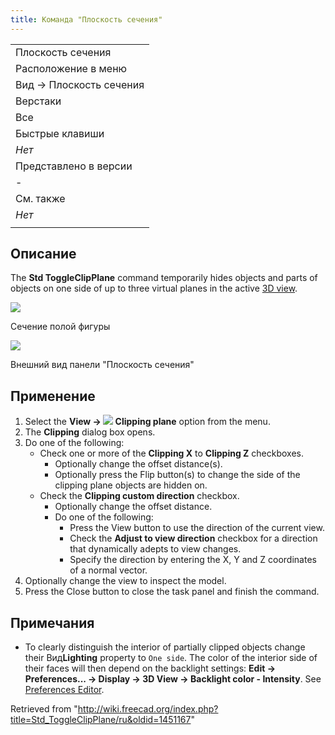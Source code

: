 ```yaml
---
title: Команда "Плоскость сечения"
---
```

|  |
| --- |
| Плоскость сечения |
| Расположение в меню |
| Вид → Плоскость сечения |
| Верстаки |
| Все |
| Быстрые клавиши |
| *Нет* |
| Представлено в версии |
| - |
| См. также |
| *Нет* |
|  |

## Описание

The **Std ToggleClipPlane** command temporarily hides objects and parts of objects on one side of up to three virtual planes in the active [3D view](/3D_view "3D view").

![](/images/Std_ToggleClipPlane_example.png)

Сечение полой фигуры

![](/images/Std_ToggleClipPlane_Dialog.png)

Внешний вид панели "Плоскость сечения"

## Применение

1. Select the **View → ![](/images/Std_ToggleClipPlane.svg) Clipping plane** option from the menu.
2. The **Clipping** dialog box opens.
3. Do one of the following:
   * Check one or more of the **Clipping X** to **Clipping Z** checkboxes.
     + Optionally change the offset distance(s).
     + Optionally press the Flip button(s) to change the side of the clipping plane objects are hidden on.
   * Check the **Clipping custom direction** checkbox.
     + Optionally change the offset distance.
     + Do one of the following:
       - Press the View button to use the direction of the current view.
       - Check the **Adjust to view direction** checkbox for a direction that dynamically adepts to view changes.
       - Specify the direction by entering the X, Y and Z coordinates of a normal vector.
4. Optionally change the view to inspect the model.
5. Press the Close button to close the task panel and finish the command.

## Примечания

* To clearly distinguish the interior of partially clipped objects change their Вид**Lighting** property to `One side`. The color of the interior side of their faces will then depend on the backlight settings: **Edit → Preferences... → Display → 3D View → Backlight color - Intensity**. See [Preferences Editor](/Preferences_Editor#3D_View "Preferences Editor").

Retrieved from "<http://wiki.freecad.org/index.php?title=Std_ToggleClipPlane/ru&oldid=1451167>"